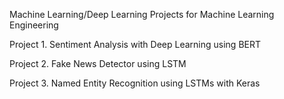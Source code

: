 Machine Learning/Deep Learning Projects for Machine Learning Engineering

Project 1.
Sentiment Analysis with Deep Learning using BERT

Project 2.
Fake News Detector using LSTM

Project 3.
Named Entity Recognition using LSTMs with Keras
